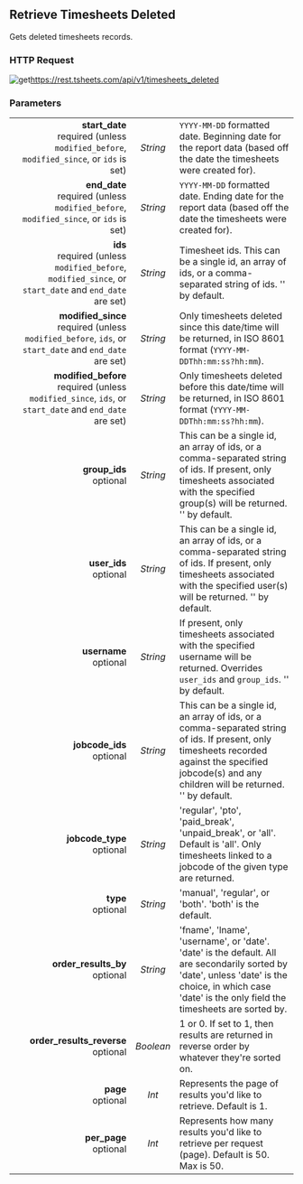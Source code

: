 ## Retrieve Timesheets Deleted

Gets deleted timesheets records.

### HTTP Request

<img src="../../images/get.png" alt="get"/><api>https://rest.tsheets.com/api/v1/timesheets_deleted</api>

### Parameters

|                |             |             |
| -------------: | :---------: | ----------- |
| **start_date**<br/>required (unless `modified_before`, `modified_since`, or `ids` is set) | _String_ | `YYYY-MM-DD` formatted date. Beginning date for the report data (based off the date the timesheets were created for). |
| **end_date**<br/>required (unless `modified_before`, `modified_since`, or `ids` is set) | _String_ | `YYYY-MM-DD` formatted date. Ending date for the report data (based off the date the timesheets were created for). |
| **ids**<br/>required (unless `modified_before`, `modified_since`, or `start_date` and `end_date` are set) | _String_ | Timesheet ids. This can be a single id, an array of ids, or a comma-separated string of ids. '' by default. |
| **modified_since**<br/>required (unless `modified_before`, `ids`, or `start_date` and `end_date`  are set) | _String_ | Only timesheets deleted since this date/time will be returned, in ISO 8601 format (`YYYY-MM-DDThh:mm:ss?hh:mm`). |
| **modified_before**<br/>required (unless `modified_since`, `ids`, or `start_date` and `end_date`  are set) | _String_ | Only timesheets deleted before this date/time will be returned, in ISO 8601 format (`YYYY-MM-DDThh:mm:ss?hh:mm`). |
| **group_ids**<br/>optional | _String_ | This can be a single id, an array of ids, or a comma-separated string of ids. If present, only timesheets associated with the specified group(s) will be returned. '' by default. |
| **user_ids**<br/>optional | _String_ | This can be a single id, an array of ids, or a comma-separated string of ids. If present, only timesheets associated with the specified user(s) will be returned. '' by default. |
| **username**<br/>optional | _String_ | If present, only timesheets associated with the specified username will be returned. Overrides `user_ids` and `group_ids`. '' by default. |
| **jobcode_ids**<br/>optional | _String_ | This can be a single id, an array of ids, or a comma-separated string of ids. If present, only timesheets recorded against the specified jobcode(s) and any children will be returned. '' by default. |
| **jobcode_type**<br/>optional | _String_ | 'regular', 'pto', 'paid_break', 'unpaid_break', or 'all'. Default is 'all'. Only timesheets linked to a jobcode of the given type are returned. |
| **type**<br/>optional | _String_ | 'manual', 'regular', or 'both'. 'both' is the default. |
| **order_results_by**<br/>optional | _String_ | 'fname', 'lname', 'username', or 'date'. 'date' is the default. All are secondarily sorted by 'date', unless 'date' is the choice, in which case 'date' is the only field the timesheets are sorted by. |
| **order_results_reverse**<br/>optional | _Boolean_ | 1 or 0. If set to 1, then results are returned in reverse order by whatever they're sorted on. |
| **page**<br/>optional | _Int_ | Represents the page of results you'd like to retrieve. Default is 1. |
| **per_page**<br/>optional | _Int_ | Represents how many results you'd like to retrieve per request (page). Default is 50. Max is 50. |

